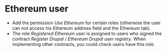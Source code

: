 # Ethereum user

+ Add the permission *Use Ethereum* for certain roles (otherwise the user can not access his Ethereum address field and the Ethereum tab).
+ The role *Registered Ethereum user* is assigned to users who signed the contract *Register Drupal / Ethereum Drupal user registry*. When implementing other contracts, you could check users have this role.
